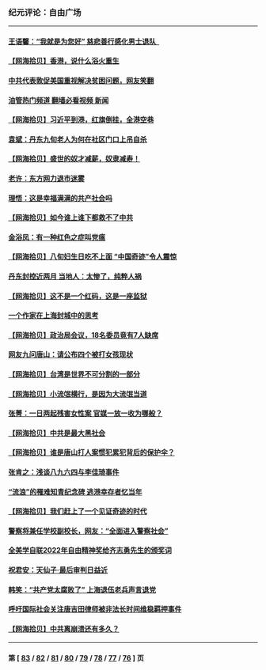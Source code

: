 ### 纪元评论：自由广场
---
#### [王语馨：“我就是为您好” 慈悲善行感化男士退队  ](../../pages/nsc993/n13773846.md?07060330) 
#### [【网海拾贝】香港，说什么浴火重生](../../pages/nsc993/n13773031.md?07060330) 
#### [中共代表敦促美国重视解决贫困问题，网友笑翻](../../pages/nsc993/n13772512.md?07060330) 
#### [油管热门频道 翻墙必看视频 新闻](ok?07060330)
#### [【网海拾贝】习近平到港，红旗倒挂，全港空巷](../../pages/nsc993/n13772006.md?07060330) 
#### [袁斌：丹东九旬老人为何在社区门口上吊自杀](../../pages/nsc993/n13772003.md?07060330) 
#### [【网海拾贝】盛世的奴才减薪，奴隶减寿！](../../pages/nsc993/n13770596.md?07060330) 
#### [老许：东方网力退市迷雾](../../pages/nsc993/n13770632.md?07060330) 
#### [理悟：这是幸福满满的共产社会吗](../../pages/nsc993/n13770623.md?07060330) 
#### [【网海拾贝】如今谁上谁下都救不了中共](../../pages/nsc993/n13769122.md?07060330) 
#### [金浴凤：有一种红色之症叫党瘟](../../pages/nsc993/n13768183.md?07060330) 
#### [【网海拾贝】八旬妇生日吃不上面 “中国奇迹”令人震惊](../../pages/nsc993/n13767479.md?07060330) 
#### [丹东封控近两月 当地人：太惨了，纯粹人祸](../../pages/nsc993/n13766621.md?07060330) 
#### [【网海拾贝】这不是一个红码，这是一座监狱](../../pages/nsc993/n13766606.md?07060330) 
#### [一个作家在上海封城中的思考](../../pages/nsc993/n13766570.md?07060330) 
#### [【网海拾贝】政治局会议，18名委员竟有7人缺席](../../pages/nsc993/n13765085.md?07060330) 
#### [网友九问唐山：请公布四个被打女孩现状](../../pages/nsc993/n13764890.md?07060330) 
#### [【网海拾贝】台湾是世界不可分割的一部分](../../pages/nsc993/n13763337.md?07060330) 
#### [【网海拾贝】小流氓横行，是因为大流氓当道](../../pages/nsc993/n13762217.md?07060330) 
#### [张菁：一日两起残害女性案 官媒一放一收为哪般？](../../pages/nsc993/n13761611.md?07060330) 
#### [【网海拾贝】中共是最大黑社会](../../pages/nsc993/n13760791.md?07060330) 
#### [【网海拾贝】谁是唐山打人案惯犯累犯背后的保护伞？](../../pages/nsc993/n13759258.md?07060330) 
#### [张肯之：浅谈八九六四与李佳琦事件](../../pages/nsc993/n13759194.md?07060330) 
#### [“流浪”的罹难知青纪念碑 逃港幸存者忆当年](../../pages/nsc993/n13758168.md?07060330) 
#### [【网海拾贝】我们赶上了一个见证奇迹的时代](../../pages/nsc993/n13757535.md?07060330) 
#### [警察将兼任学校副校长，网友：“全面进入警察社会”](../../pages/nsc993/n13756603.md?07060330) 
#### [全美学自联2022年自由精神奖给齐志勇先生的颁奖词](../../pages/nsc993/n13757085.md?07060330) 
#### [祝君安：天仙子·最后审判日益近](../../pages/nsc993/n13757082.md?07060330) 
#### [韩笑：“共产党太腐败了” 上海退伍老兵声言退党](../../pages/nsc993/n13756509.md?07060330) 
#### [呼吁国际社会关注唐吉田律师被非法长时间维稳羁押事件](../../pages/nsc993/n13756423.md?07060330) 
#### [【网海拾贝】中共离崩溃还有多久？](../../pages/nsc993/n13756396.md?07060330) 

---
#### 第 [ [83](./83.md?07060330) / [82](./82.md?07060330) / [81](./81.md?07060330) / [80](./80.md?07060330) / [79](./79.md?07060330) / [78](./78.md?07060330) / [77](./77.md?07060330) / [76](./76.md?07060330) ] 页
